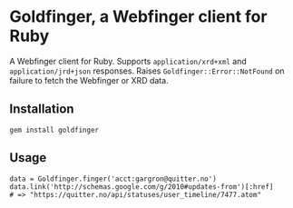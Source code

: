 Goldfinger, a Webfinger client for Ruby
=======================================

A Webfinger client for Ruby. Supports `application/xrd+xml` and `application/jrd+json` responses. Raises `Goldfinger::Error::NotFound` on failure to fetch the Webfinger or XRD data.

## Installation

    gem install goldfinger

## Usage

    data = Goldfinger.finger('acct:gargron@quitter.no')
    data.link('http://schemas.google.com/g/2010#updates-from')[:href]
    # => "https://quitter.no/api/statuses/user_timeline/7477.atom"

